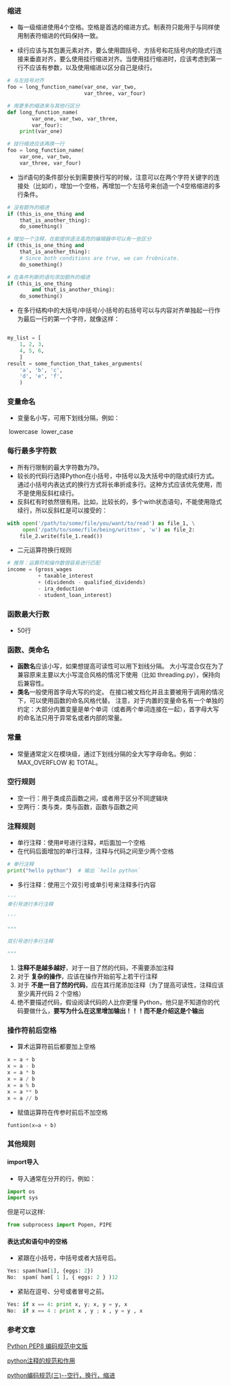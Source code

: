 ### 缩进

- 每一级缩进使用4个空格。空格是首选的缩进方式。制表符只能用于与同样使用制表符缩进的代码保持一致。

- 续行应该与其包裹元素对齐，要么使用圆括号、方括号和花括号内的隐式行连接来垂直对齐，要么使用挂行缩进对齐。当使用挂行缩进时，应该考虑到第一行不应该有参数，以及使用缩进以区分自己是续行。

```python
# 与左括号对齐
foo = long_function_name(var_one, var_two,
                         var_three, var_four)

# 用更多的缩进来与其他行区分
def long_function_name(
        var_one, var_two, var_three,
        var_four):
    print(var_one)

# 挂行缩进应该再换一行
foo = long_function_name(
    var_one, var_two,
    var_three, var_four)
```



- 当if语句的条件部分长到需要换行写的时候，注意可以在两个字符关键字的连接处（比如if），增加一个空格，再增加一个左括号来创造一个4空格缩进的多行条件。

```python
# 没有额外的缩进
if (this_is_one_thing and
    that_is_another_thing):
    do_something()

# 增加一个注释，在能提供语法高亮的编辑器中可以有一些区分
if (this_is_one_thing and
    that_is_another_thing):
    # Since both conditions are true, we can frobnicate.
    do_something()

# 在条件判断的语句添加额外的缩进
if (this_is_one_thing
        and that_is_another_thing):
    do_something()
```



- 在多行结构中的大括号/中括号/小括号的右括号可以与内容对齐单独起一行作为最后一行的第一个字符，就像这样：

```python

my_list = [
    1, 2, 3,
    4, 5, 6,
    ]
result = some_function_that_takes_arguments(
    'a', 'b', 'c',
    'd', 'e', 'f',
    )
```



### 变量命名

- 变量名小写，可用下划线分隔，例如：

​    lowercase 
​    lower_case 



### 每行最多字符数

- 所有行限制的最大字符数为79。
- 较长的代码行选择Python在小括号，中括号以及大括号中的隐式续行方式。通过小括号内表达式的换行方式将长串折成多行。这种方式应该优先使用，而不是使用反斜杠续行。
- 反斜杠有时依然很有用。比如，比较长的，多个with状态语句，不能使用隐式续行，所以反斜杠是可以接受的：

```python
with open('/path/to/some/file/you/want/to/read') as file_1, \
     open('/path/to/some/file/being/written', 'w') as file_2:
    file_2.write(file_1.read())
```

- 二元运算符换行规则

```python
# 推荐：运算符和操作数很容易进行匹配
income = (gross_wages
          + taxable_interest
          + (dividends - qualified_dividends)
          - ira_deduction
          - student_loan_interest)
```



### 函数最大行数

- 50行



### 函数、类命名

- **函数名**应该小写，如果想提高可读性可以用下划线分隔。
大小写混合仅在为了兼容原来主要以大小写混合风格的情况下使用（比如 threading.py），保持向后兼容性。
- **类名**一般使用首字母大写的约定。
  在接口被文档化并且主要被用于调用的情况下，可以使用函数的命名风格代替。
  注意，对于内置的变量命名有一个单独的约定：大部分内置变量是单个单词（或者两个单词连接在一起），首字母大写的命名法只用于异常名或者内部的常量。



### 常量

- 常量通常定义在模块级，通过下划线分隔的全大写字母命名。例如： MAX_OVERFLOW 和 TOTAL。

### 空行规则

- 空一行：用于类成员函数之间，或者用于区分不同逻辑块
- 空两行：类与类，类与函数，函数与函数之间



### 注释规则

- 单行注释：使用#号进行注释，#后面加一个空格
- 在代码后面增加的单行注释，注释与代码之间至少两个空格

```python
# 单行注释
print("hello python")  # 输出 `hello python`
```



- 多行注释：使用三个双引号或单引号来注释多行内容

```python
'''
单引号进行多行注释

'''

"""

双引号进行多行注释

"""
```

1. **注释不是越多越好**，对于一目了然的代码，不需要添加注释
2. 对于 **复杂的操作**，应该在操作开始前写上若干行注释
3. 对于 **不是一目了然的代码**，应在其行尾添加注释（为了提高可读性，注释应该至少离开代码 2 个空格）
4. 绝不要描述代码，假设阅读代码的人比你更懂 Python，他只是不知道你的代码要做什么，**要写为什么在这里增加输出！！！而不是介绍这是个输出**



### 操作符前后空格

- 算术运算符前后都要加上空格

```python
x = a + b
x = a - b
x = a * b
x = a / b
x = a % b
x = a ** b
x = a // b
```

- 赋值运算符在传参时前后不加空格

```python
funtion(x=a + b)
```



### 其他规则

#### import导入

- 导入通常在分开的行，例如：

```python
import os
import sys
```

但是可以这样:

```python
from subprocess import Popen, PIPE
```

#### 表达式和语句中的空格

- 紧跟在小括号，中括号或者大括号后。

```python
Yes: spam(ham[1], {eggs: 2})
No:  spam( ham[ 1 ], { eggs: 2 } )12
```

- 紧贴在逗号、分号或者冒号之前。

```python
Yes: if x == 4: print x, y; x, y = y, x
No:  if x == 4 : print x , y ; x , y = y , x
```



### 参考文章

[Python PEP8 编码规范中文版](https://blog.csdn.net/ratsniper/article/details/78954852?utm_medium=distribute.pc_relevant.none-task-blog-2%7Edefault%7ECTRLIST%7Edefault-3.no_search_link&depth_1-utm_source=distribute.pc_relevant.none-task-blog-2%7Edefault%7ECTRLIST%7Edefault-3.no_search_link)

[python注释的规范和作用](https://blog.csdn.net/liupeng19970119/article/details/106685469)

[python编码规范(三)--空行，换行，缩进](https://blog.csdn.net/Alphasxd/article/details/102614743)

